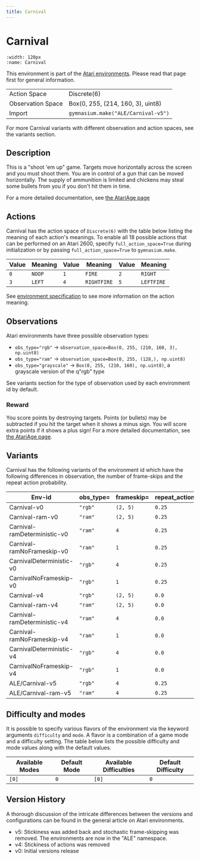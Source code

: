 ```yaml
---
title: Carnival
---
```


# Carnival

```{figure} ../../_static/videos/environments/carnival.gif
:width: 120px
:name: Carnival
```

This environment is part of the <a href='..'>Atari environments</a>. Please read that page first for general information.

|                   |                                     |
|-------------------|-------------------------------------|
| Action Space      | Discrete(6)                         |
| Observation Space | Box(0, 255, (214, 160, 3), uint8)   |
| Import            | `gymnasium.make("ALE/Carnival-v5")` |

For more Carnival variants with different observation and action spaces, see the variants section.

## Description

This is a "shoot 'em up" game. Targets move horizontally across the screen and you must shoot them. You are in control of a gun that can be moved horizontally. The supply of ammunition is limited and chickens may steal some bullets from you if you don't hit them in time.

For a more detailed documentation, see [the AtariAge page](https://atariage.com/manual_html_page.php?SoftwareID=908)

## Actions

Carnival has the action space of `Discrete(6)` with the table below listing the meaning of each action's meanings.
To enable all 18 possible actions that can be performed on an Atari 2600, specify `full_action_space=True` during
initialization or by passing `full_action_space=True` to `gymnasium.make`.

| Value   | Meaning   | Value   | Meaning     | Value   | Meaning    |
|---------|-----------|---------|-------------|---------|------------|
| `0`     | `NOOP`    | `1`     | `FIRE`      | `2`     | `RIGHT`    |
| `3`     | `LEFT`    | `4`     | `RIGHTFIRE` | `5`     | `LEFTFIRE` |

See [environment specification](../env-spec) to see more information on the action meaning.

## Observations

Atari environments have three possible observation types:

- `obs_type="rgb"` -> `observation_space=Box(0, 255, (210, 160, 3), np.uint8)`
- `obs_type="ram"` -> `observation_space=Box(0, 255, (128,), np.uint8)`
- `obs_type="grayscale"` -> `Box(0, 255, (210, 160), np.uint8)`, a grayscale version of the q"rgb" type

See variants section for the type of observation used by each environment id by default.

### Reward
        
You score points by destroying targets. Points (or bullets) may be subtracted if you hit the target when it shows a minus sign. You will score extra points if it shows a plus sign! For a more detailed documentation, see [the AtariAge page](https://atariage.com/manual_html_page.php?SoftwareID=908).

## Variants

Carnival has the following variants of the environment id which have the following differences in observation,
the number of frame-skips and the repeat action probability.

| Env-id                       | obs_type=   | frameskip=   | repeat_action_probability=   |
|------------------------------|-------------|--------------|------------------------------|
| Carnival-v0                  | `"rgb"`     | `(2, 5)`     | `0.25`                       |
| Carnival-ram-v0              | `"ram"`     | `(2, 5)`     | `0.25`                       |
| Carnival-ramDeterministic-v0 | `"ram"`     | `4`          | `0.25`                       |
| Carnival-ramNoFrameskip-v0   | `"ram"`     | `1`          | `0.25`                       |
| CarnivalDeterministic-v0     | `"rgb"`     | `4`          | `0.25`                       |
| CarnivalNoFrameskip-v0       | `"rgb"`     | `1`          | `0.25`                       |
| Carnival-v4                  | `"rgb"`     | `(2, 5)`     | `0.0`                        |
| Carnival-ram-v4              | `"ram"`     | `(2, 5)`     | `0.0`                        |
| Carnival-ramDeterministic-v4 | `"ram"`     | `4`          | `0.0`                        |
| Carnival-ramNoFrameskip-v4   | `"ram"`     | `1`          | `0.0`                        |
| CarnivalDeterministic-v4     | `"rgb"`     | `4`          | `0.0`                        |
| CarnivalNoFrameskip-v4       | `"rgb"`     | `1`          | `0.0`                        |
| ALE/Carnival-v5              | `"rgb"`     | `4`          | `0.25`                       |
| ALE/Carnival-ram-v5          | `"ram"`     | `4`          | `0.25`                       |

## Difficulty and modes

It is possible to specify various flavors of the environment via the keyword arguments `difficulty` and `mode`.
A flavor is a combination of a game mode and a difficulty setting. The table below lists the possible difficulty and mode values
along with the default values.

| Available Modes   | Default Mode   | Available Difficulties   | Default Difficulty   |
|-------------------|----------------|--------------------------|----------------------|
| `[0]`             | `0`            | `[0]`                    | `0`                  |

## Version History

A thorough discussion of the intricate differences between the versions and configurations can be found in the general article on Atari environments.

* v5: Stickiness was added back and stochastic frame-skipping was removed. The environments are now in the "ALE" namespace.
* v4: Stickiness of actions was removed
* v0: Initial versions release
